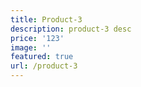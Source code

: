 ```yaml
---
title: Product-3
description: product-3 desc
price: '123'
image: ''
featured: true
url: /product-3
---
```


